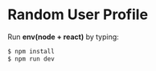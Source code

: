 # Random User Profile 

Run **env(node + react)** by typing:   
```bash
$ npm install
$ npm run dev 
```

